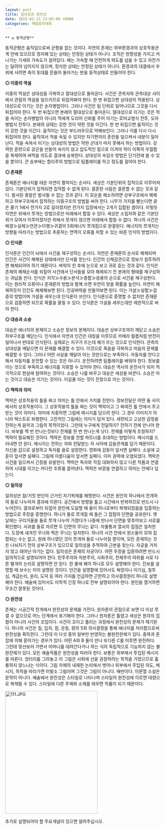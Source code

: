 ```yaml
---
layout: post
title: 일의성과 완전성
date: 2015-03-13 23:05:09 +0900
categories: 깨달음의대화
---
```

 


    ** ◎ 동적균형**   
      
동적균형은 움직임으로써 균형을 잡는 것이다. 자연의 존재는 외부환경과의 상호작용관계 안에 있으므로 정지해 있는 상태는 안정된 상태가 아니다. 조직은 방향성을 가지고 커나가는 기세와 가속도가 걸려있다. 배는 가속할 때 안전하게 파도를 넘을 수 있고 자전거는 달려야 넘어지지 않으며, 정지한 상태는 안정된 상태가 아니다. 환경과의 대결에서 우위에 서려면 축이 토대를 흔들어 돌아가는 판을 동적상태로 만들어야 한다. 

  


**◎ 이중의 역설**   
      
이중의 역설은 상대성을 극복하고 절대성으로 돌아온다. 사건은 관측자와 관측대상 사이에서 관점의 역설을 일으키므로 뒤집어봐야 한다. 한 번 뒤집으면 상대성이 적용된다. 상대성으로 이기는 것은 손자병법이다. 그러나 사건은 팀 단위로 일어나므로 그것을 다시 뒤집어야 한다. 두 번 뒤집으면 본래의 절대성으로 돌아온다. 절대성으로 이기는 것은 적을 속이는 손자병법이 아니라 적에게 도리어 신뢰를 주어 이기는 로마교범식 전투, 오자병법식 전투다. 본래의 상태는 강한 것이 약한 것을 이긴다. 한 번 뒤집으면 움직이는 것이 강한 것을 이긴다. 움직이는 것은 부드러우므로 약해보인다. 그러나 이를 다시 다시 뒤집어야 한다. 움직여서 적을 속일 수 있지만 자기편끼리 혼란을 일으켜서 내분이 일어난다. 적을 속여서 이기는 상대성의 방법은 약한 군대가 마지 못해서 하는 방법이다. 강력한 훈련으로 강군을 만들어 속이지 않고 압도적인 힘으로 이겨야 적이 이쪽의 우월함을 복제하여 써먹을 의도로 결과에 승복한다. 상대성의 속임수 방법은 단기전에 쓸 수 있을 뿐이다. 큰 승부에는 합리주의 방법으로 팀플레이를 하고 정도를 걸어야 한다. 

  


**◎ 존재론**   
      
존재론은 에너지를 태운 자연이 펼쳐지는 순서다. 세상은 기본단위의 집적으로 이루어져 있다. 기본단위가 집적되면 집적할 수 없게 된다. 결혼한 사람은 결혼할 수 없는 것과 같다. 발사된 총알은 발사될 수 없는 것과 같다. 이 모순을 해소하려면 상부구조에서 해체하고 하부구조에서 집적하는 이중구조의 방법을 써야 한다. 나무가 가지를 뻗는다면 굵은 줄기 1에서 잔가지 2로 갈라졌지만 잔가지 입장에서는 2개가 집합된 셈이다. 이렇듯 자연은 위에서 쪼개는 방법으로만 아래에서 합칠 수 있다. 세상은 소립자와 같은 기본단위가 모여서 이루어졌지만 위에서 쪼개지 않으면 아래에서 합칠 수 없다. 하나의 사건은 배경≫실체≫연관≫이행≫귀결의 5회에너지 쪼개짐으로 완결된다. 에너지의 쪼개지는 방향을 따라가는 방법으로 추론하는 연역이 오류를 피할 수 있는 바른 인식의 방법이다. 

  


**◎ 인식론**   
      
인식론은 인간이 뇌에서 사건을 재구성하는 순서다. 자연은 존재론의 순서로 해체되며 인간은 사건이 해체된 상태에서만 단서를 얻는다. 인간의 신체감관으로 정보가 침투하려면 해체되어야 하기 때문이다. 벼락이 친 후에 눈으로 보고 귀로 듣는 것과 같다. 인식은 존재의 해체순서를 되짚어 사건에서 단서들을 모아 해체되기 전 본래의 형태를 재구성하는 귀납을 쓴다. 인식은 지각≫수용≫분석≫종합≫응용의 순으로 사건을 재구성한다. 이는 원리적 오류이나 존재론의 방법과 함께 쓰면 우연히 맞을 확률을 높인다. 자연이 해체하듯이 인간도 해체해보면 된다. 인공벼락을 만들어보면 된다. 이는 가설≫실험≫검증의 방법이며 가설을 세우는데 인식론이 쓰인다. 인식론으로 증명할 수 없지만 존재론으로 검증하면 되므로 확률을 올릴 수 있다. 인식론은 가설을 세우는데만 제한적으로 써야 한다. 

  


**◎ 대승과 소승**   
      
대승은 에너지의 문제이고 소승은 정보의 문제이다. 대승은 상부구조까지 깨닫고 소승은 하부구조를 깨닫는다. 인식에서 자연과 인간은 대칭을 이루므로 카메라 필름처럼 반전이 일어나서 반대로 인식된다. 실제로는 지구가 뜨는데 해가 뜨는 것으로 인식한다. 관측의 상대성을 깨달으면 이 문제를 해결할 수 있다. 이것으로 죽음을 극복하고 마음의 문제를 해결할 수 있다. 그러나 어떤 사실을 깨달아 아는 것만으로는 부족하다. 자동차를 안다고 해서 자동차를 운전할 수 있는 것은 아니다. 운전하려면 팀플레이를 배워야 한다. 정보를 아는 것으로 부족하고 에너지를 지휘할 수 있어야 한다. 대승은 역사의 운전사가 되어 적극적으로 현실에 참여하는 것이다. 소승은 나를 바꾸고 대승은 세상을 바꾼다. 소승은 아는 것이고 대승은 이기는 것이다. 이길줄 아는 것이 진정으로 아는 것이다. 

  


**◎ 맥락과 의미**   
      
맥락은 상호작용의 틀을 짜고 의미는 틀 안에서 가치를 전한다. 정보전달은 어떤 둘 사이에서의 상호작용이다. 그 상호작용의 틀을 짜는 것이 맥락이고 그 짜여진 틀 안에서 주고받는 것이 의미다. 의미에 치중하면 그림에 메시지를 담으려 한다. 그 경우 이미지가 아니라 텍스트로 퇴행한다. 고전적인 그림에는 의미가 담겨 있다. 세련되고 고상한 감정을 전하는게 음악과 그림의 목적이었다. 그런데 누구에게 전달하지? 전하기 전에 만나야 한다. 바보를 백 번 만나는것보다 천재를 한 번 만나는게 낫다. 천재를 어떻게 초청하지? 맥락이 필요해진 것이다. 맥락은 정보를 전할 파트너를 초대하는 방법이다. 메시지를 드러내면 안 된다. 메시지는 전하는 자와 전달받는 자 사이에 갑을관계를 담기 때문이다. 자신을 갑으로 설정하고 독자를 을로 설정한다. 영화에 감동이 앞서면 실패다. 소설에 교훈이 앞서면 실패다. 그림에 아름다움이 앞서면 실패다. 이미 권력에 오염되었다. 맥락은 사건을 일으켜서 긴장을 유발한다. 맥락은 독자와 직접 대화하지 않고 다른 작품과 연결하여 시대를 이끄는 커다란 조류를 끌어낸다. 맥락은 바깥을 연결하고 의미는 안에다 담는다. 

  


**◎ 일의성**   
      
일의성은 참/거짓 판단의 근거인 자기복제를 해명한다. 사건은 원인의 하나에서 전개하여 둘로 나누어져 결과에 이른다. 공간에서 방향을 틀고 시간에서 반복하므로 반드시 나누어진다. 결과로부터 되짚어 원인에 도달할 때 둘이 하나로부터 복제되었음을 입증하는 방법으로 주장을 증명한다. 하나가 둘로 쪼개질 때 둘은 그 접점의 단면을 공유한다. 옛날에는 구리거울을 둘로 쪼개 나누어 가졌다가 나중에 만나서 단면을 맞추어보고 서로를 확인했다. 사과를 둘로 자르면 두 단면의 무늬는 같다. 자물통과 열쇠의 접점은 일치한다. 도장에 새겨진 무늬와 찍은 무늬는 일치한다. 하나의 사건 안에서 원소들이 모여 집합되는 수는 없고, 원래 하나였던 것이 쪼개져 둘로 나누어질 뿐이며, 모든 존재하는 것은 나눠지기 전의 상부구조가 있으므로 일의성을 추적하여 근본을 찾는다. 자궁을 거치지 않고 태어난 아기는 없다. 일의성은 존재의 자궁이다. 어떤 주장을 입증하려면 반드시 일의적으로 설명되어야 한다. 민주주의와 자본주의, 사회주의, 전체주의 따위를 서로 다른 별개의 논리로 설명하면 안 된다. 한 줄에 꿰어 하나로 모두 설명해야 한다. 진보를 설명할 때 보수는 이미 설명된 것이다. 인간을 설명함에 있어서도 욕망이나 이기심, 질투심, 계급논리, 윤리, 도덕 등 여러 가지를 언급하면 곤란하고 의사결정원리 하나로 설명해야 한다. 예술에 있어서도 미학적 긴장 하나로 전부 설명되어야 한다. 원인을 열거하면 무조건 잘못된 것이다. 

  


**◎ 완전성**   
      
존재는 시공간적 전개에서 완전성의 문제를 가진다. 원자론의 관점으로 보면 더 이상 쪼갤 수 없으므로 어느 단계에서 포기해야 한다. 그러나 원자론은 틀렸고 세상은 원자의 집합이 아니라 사건의 꼬임이다. 사건이 꼬이고 풀리는 과정에서 완전성의 문제가 제기된다. 하나의 사건은 질, 입자, 힘, 운동, 량의 5회 의사결정을 통해 에너지를 처리함으로써 완전성을 획득한다. 그런데 이 다섯 중의 일부만 반영하는 불완전한체가 있다. 중복과 혼잡에 의해 묻어가는 경우가 있다. 어떤 A와 B 둘이 만나 또다른 C를 이루면 완전하다. 그런데 맞선보러 가면서 어머니를 데려간다거나 하는 식의 독립적으로 기능하지 않는 불완전체가 있다. 모든 예술작품은 완전성을 따라야 한다. 보통은 외부에서 투입된 메시지를 따른다. 엉터리를 그려놓고 이 그림은 사회에 선을 권장하려는 목적을 가졌으므로 훌륭하지 않느냐는 식이다. 그림 자체의 내재한 논리에서 벗어나 외부에서 주입된 의도, 메시지, 목적을 따라가면 이발소 그림이며 그것은 그림이 아니다. 배반이다. 이문열 소설은 문학이 아니다. 예술에서 완전성은 스타일로 나타나며 스타일의 완전성에 이르면 대량으로 복제될 수 있다. 스타일에 다른 주제와 소재를 태우면 작품이 되기 때문이다. 

  


  



<img src="assets/attach/images/198/006/573/111.JPG" alt="111.JPG" width="300" height="397" />   


  


  


추가로 설명되어야 할 주요개념이 있으면 알려주십시오.
